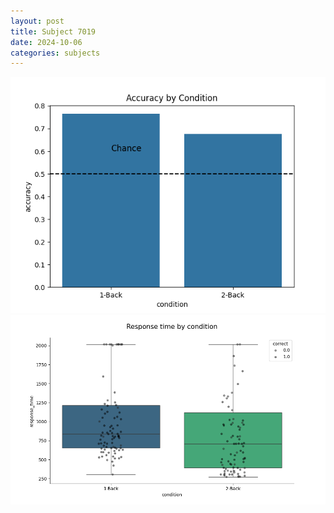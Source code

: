 ```yaml
---
layout: post
title: Subject 7019
date: 2024-10-06
categories: subjects
---
```


![](data/7019/run-3/7019_ATS_acc.png)
![](data/7019/run-3/7019_ATS_rt.png)
